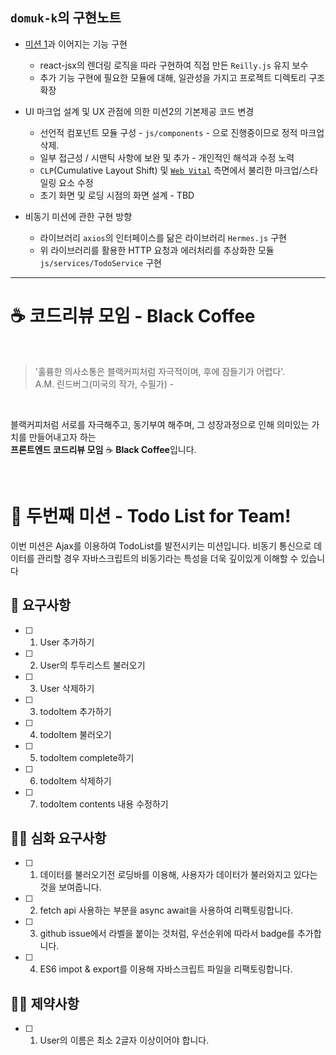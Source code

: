 ## `domuk-k`의 구현노트
- [미션 1](https://github.com/next-step/js-todo-list-step1/tree/domuk-k)과 이어지는 기능 구현
  - react-jsx의 렌더링 로직을 따라 구현하여 직접 만든 `Reilly.js` 유지 보수
  - 추가 기능 구현에 필요한 모듈에 대해, 일관성을 가지고 프로젝트 디렉토리 구조 확장

- UI 마크업 설계 및 UX 관점에 의한 미션2의 기본제공 코드 변경
  - 선언적 컴포넌트 모듈 구성 -  `js/components` - 으로 진행중이므로 정적 마크업 삭제.
  - 일부 접근성 / 시맨틱 사항에 보완 및 추가 - 개인적인 해석과 수정 노력
  - `CLP`(Cumulative Layout Shift) 및 [`Web Vital`](https://web.dev/vitals/) 측면에서 불리한 마크업/스타일링 요소 수정
  - 초기 화면 및 로딩 시점의 화면 설계 - TBD

- 비동기 미션에 관한 구현 방향
  - 라이브러리 `axios`의 인터페이스를 닮은 라이브러리 `Hermes.js` 구현
  - 위 라이브러리를 활용한 HTTP 요청과 에러처리를 추상화한 모듈 `js/services/TodoService` 구현


---

# ☕️ 코드리뷰 모임 - Black Coffee
<br>

> '훌륭한 의사소통은 블랙커피처럼 자극적이며, 후에 잠들기가 어렵다'. <br> A.M. 린드버그(미국의 작가, 수필가) -

<br>

블랙커피처럼 서로를 자극해주고, 동기부여 해주며, 그 성장과정으로 인해 의미있는 가치를 만들어내고자 하는   
**프론트엔드 코드리뷰 모임** ☕️ **Black Coffee**입니다.

<br>

# 🚀 두번째 미션 - Todo List for Team!

이번 미션은 Ajax를 이용하여 TodoList를 발전시키는 미션입니다. 비동기 통신으로 데이터를 관리할 경우 자바스크립트의 비동기라는 특성을 더욱 깊이있게 이해할 수 있습니다

## 🎯 요구사항

- [ ] 1. User 추가하기
- [ ] 2. User의 투두리스트 불러오기
- [ ] 3. User 삭제하기
- [ ] 3. todoItem 추가하기
- [ ] 4. todoItem 불러오기
- [ ] 5. todoItem complete하기
- [ ] 6. todoItem 삭제하기
- [ ] 7. todoItem contents 내용 수정하기


## 🎯🎯 심화 요구사항

- [ ] 1. 데이터를 불러오기전 로딩바를 이용해, 사용자가 데이터가 불러와지고 있다는 것을 보여줍니다.
- [ ] 2. fetch api 사용하는 부분을 async await을 사용하여 리팩토링합니다.
- [ ] 3. github issue에서 라벨을 붙이는 것처럼, 우선순위에 따라서 badge를 추가합니다.
- [ ] 4. ES6 impot & export를 이용해 자바스크립트 파일을 리팩토링합니다.

## 🕵️‍♂️ 제약사항

- [ ] 1. User의 이름은 최소 2글자 이상이어야 합니다.

<br/><br/>


